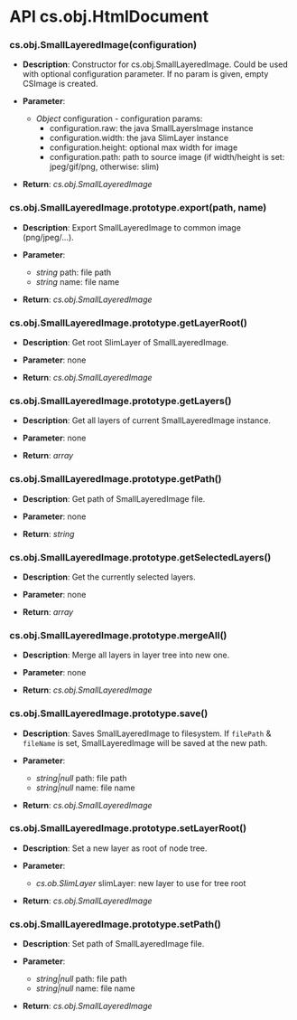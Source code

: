# API cs.obj.HtmlDocument

### cs.obj.SmallLayeredImage(configuration)

* **Description**: Constructor for cs.obj.SmallLayeredImage. Could be used with optional configuration parameter. If no param is given, empty CSImage is created.

* **Parameter**:
    * *Object* configuration - configuration params:
        * configuration.raw: the java SmallLayersImage instance
        * configuration.width: the java SlimLayer instance
        * configuration.height: optional max width for image
        * configuration.path: path to source image (if width/height is set: jpeg/gif/png, otherwise: slim)

* **Return**: *cs.obj.SmallLayeredImage*

### cs.obj.SmallLayeredImage.prototype.export(path, name)

* **Description**: Export SmallLayeredImage to common image (png/jpeg/...). 

* **Parameter**:
    * *string* path: file path
    * *string* name: file name

* **Return**: *cs.obj.SmallLayeredImage*

### cs.obj.SmallLayeredImage.prototype.getLayerRoot()

* **Description**: Get root SlimLayer of SmallLayeredImage.

* **Parameter**: none

* **Return**: *cs.obj.SmallLayeredImage*

### cs.obj.SmallLayeredImage.prototype.getLayers()

* **Description**: Get all layers of current SmallLayeredImage instance.

* **Parameter**: none

* **Return**: *array*

### cs.obj.SmallLayeredImage.prototype.getPath()

* **Description**: Get path of SmallLayeredImage file. 

* **Parameter**: none

* **Return**: *string*

### cs.obj.SmallLayeredImage.prototype.getSelectedLayers()

* **Description**: Get the currently selected layers.

* **Parameter**: none

* **Return**: *array*

### cs.obj.SmallLayeredImage.prototype.mergeAll()

* **Description**: Merge all layers in layer tree into new one.

* **Parameter**: none

* **Return**: *cs.obj.SmallLayeredImage*

### cs.obj.SmallLayeredImage.prototype.save()

* **Description**: Saves SmallLayeredImage to filesystem. If `filePath` & `fileName` is set, SmallLayeredImage will be saved at the new path.

* **Parameter**:
    * *string|null* path: file path
    * *string|null* name: file name

* **Return**: *cs.obj.SmallLayeredImage*

### cs.obj.SmallLayeredImage.prototype.setLayerRoot()

* **Description**: Set a new layer as root of node tree.

* **Parameter**:
    * *cs.ob.SlimLayer* slimLayer: new layer to use for tree root

* **Return**: *cs.obj.SmallLayeredImage*

### cs.obj.SmallLayeredImage.prototype.setPath()

* **Description**: Set path of SmallLayeredImage file.

* **Parameter**:
    * *string|null* path: file path
    * *string|null* name: file name

* **Return**: *cs.obj.SmallLayeredImage*